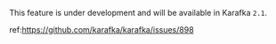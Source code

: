 This feature is under development and will be available in Karafka `2.1`.

ref:https://github.com/karafka/karafka/issues/898
